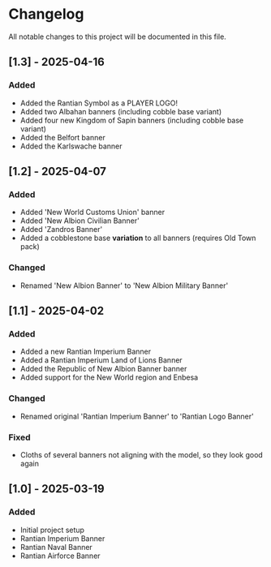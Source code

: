 # Changelog

All notable changes to this project will be documented in this file.

## [1.3] - 2025-04-16

### Added

- Added the Rantian Symbol as a PLAYER LOGO!
- Added two Albahan banners (including cobble base variant)
- Added four new Kingdom of Sapin banners (including cobble base variant)
- Added the Belfort banner
- Added the Karlswache banner


## [1.2] - 2025-04-07

### Added

- Added 'New World Customs Union' banner
- Added 'New Albion Civilian Banner'
- Added 'Zandros Banner'
- Added a cobblestone base **variation** to all banners (requires Old Town pack)

### Changed

- Renamed 'New Albion Banner' to 'New Albion Military Banner'

## [1.1] - 2025-04-02

### Added

- Added a new Rantian Imperium Banner
- Added a Rantian Imperium Land of Lions Banner
- Added the Republic of New Albion Banner banner
- Added support for the New World region and Enbesa

### Changed

- Renamed original 'Rantian Imperium Banner' to 'Rantian Logo Banner'

### Fixed

- Cloths of several banners not aligning with the model, so they look good again

## [1.0] - 2025-03-19

### Added

- Initial project setup
- Rantian Imperium Banner
- Rantian Naval Banner
- Rantian Airforce Banner
